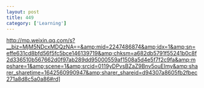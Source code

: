 ```yaml
---
layout: post
title: 449
category: ['Learning']
---
```


http://mp.weixin.qq.com/s?__biz=MjM5NDcxMDQzNA==&amp;mid=2247486874&amp;idx=1&amp;sn=effe631cd8bfd56f5fc5bce146139719&amp;chksm=a682db5791f55241b0c8f2d336510b567662d0f97ab289dd95000559af1508a5d4e5f7f2c9fa&amp;mpshare=1&amp;scene=1&amp;srcid=0119yDPvsBZaZ9Bnv5ouEImy&amp;sharer_sharetime=1642560990947&amp;sharer_shareid=d94307a8605fb2fbec271a8d8c5a0a86#rd]


